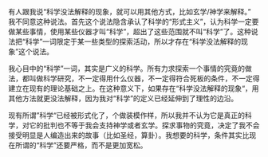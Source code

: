有人跟我说“科学没法解释的现象，就可以用其他方式，比如玄学/神学来解释。” 我不同意这种说法。首先这个说法隐含承认了科学的“形式主义”，认为科学一定要做某些事情，使用某些仪器才叫“科学”，超出了这些范围就不叫“科学”了。这种说法把“科学”一词限定于某一些类型的探索活动，所以才存在“科学没法解释的现象”这个说法。

我心目中的“科学”一词，其实是广义的科学。所有力求探索一个事情的究竟的做法，都叫做科学研究，不一定得用什么仪器，不一定得符合死板的条件，不一定得建立在现有的理论基础之上。在这种意义下，如果存在“科学没法解释的现象“，用其他方法就更没法解释，因为我对“科学”的定义已经延伸到了理性的边沿。

现有所谓”科学“已经被形式化了，个做装模作样，所以我并不认为它是真正的科学，对它的批判也不等于我会支持神学或者玄学。探求事物的究竟，决定了我不会接受明显是人编造出来的故事（比如圣经，算卦）。我想要的科学，条件其实比现在所谓的“科学”还要严格，而不是更加宽松。
